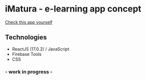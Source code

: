 # iMatura - e-learning app concept

[Check this app yourself](https://imatura.web.app/)

## Technologies
* ReactJS (17.0.2) / JavaScript
* Firebase Tools
* CSS

### - work in progress -